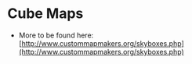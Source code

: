 # Cube Maps

* More to be found here: [http://www.custommapmakers.org/skyboxes.php](http://www.custommapmakers.org/skyboxes.php)